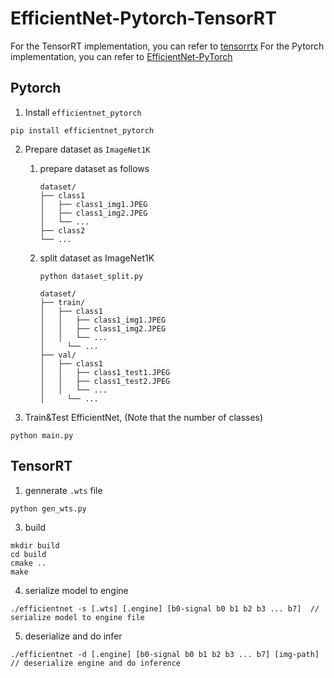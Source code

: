 # EfficientNet-Pytorch-TensorRT

For the TensorRT implementation, you can refer to [tensorrtx](https://github.com/wang-xinyu/tensorrtx/tree/master)
For the Pytorch implementation, you can refer to [EfficientNet-PyTorch](https://github.com/lukemelas/EfficientNet-PyTorch)

## Pytorch

1. Install `efficientnet_pytorch`
```
pip install efficientnet_pytorch
```

2. Prepare dataset as `ImageNet1K`

   1. prepare dataset as follows

      ```
      dataset/
      ├── class1
      │   ├── class1_img1.JPEG
      │   ├── class1_img2.JPEG
      │   └── ...
      ├── class2
      └── ...
      ```

   2. split dataset as ImageNet1K

      ```
      python dataset_split.py
      ```

      ```
      dataset/
      ├── train/
      │   ├── class1
      │   │   ├── class1_img1.JPEG
      │   │   ├── class1_img2.JPEG
      │   │   └── ...
      │		└── ...
      ├── val/
      │   ├── class1
      │   │   ├── class1_test1.JPEG
      │   │   ├── class1_test2.JPEG
      │   │   └── ...
      │		└── ...
      ```


3. Train&Test EfficientNet, (Note that the number of classes)

```
python main.py
```

## TensorRT

1. gennerate `.wts` file

```
python gen_wts.py
```

3. build

```
mkdir build
cd build
cmake ..
make
```
4. serialize model to engine
```
./efficientnet -s [.wts] [.engine] [b0-signal b0 b1 b2 b3 ... b7]  // serialize model to engine file
```
5. deserialize and do infer
```
./efficientnet -d [.engine] [b0-signal b0 b1 b2 b3 ... b7] [img-path]  // deserialize engine and do inference
```
